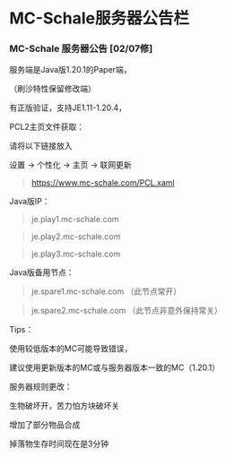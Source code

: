 # MC-Schale服务器公告栏

### MC-Schale 服务器公告 [02/07修]

服务端是Java版1.20.1的Paper端，

（刷沙特性保留修改端）

有正版验证，支持JE1.11-1.20.4，

PCL2主页文件获取：

请将以下链接放入

设置 -> 个性化 -> 主页 -> 联网更新

>https://www.mc-schale.com/PCL.xaml

Java版IP：

>je.play1.mc-schale.com

>je.play2.mc-schale.com

>je.play3.mc-schale.com

Java版备用节点：

>je.spare1.mc-schale.com   （此节点常开）

>je.spare2.mc-schale.com   （此节点非意外保持常关）

Tips：

使用较低版本的MC可能导致错误，

建议使用更新版本的MC或与服务器版本一致的MC（1.20.1）

服务器规则更改：

生物破坏开，苦力怕方块破坏关

增加了部分物品合成

掉落物生存时间现在是3分钟